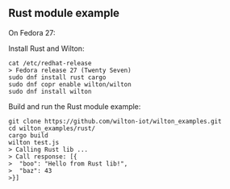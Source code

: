 Rust module example
-------------------

On Fedora 27:

Install Rust and Wilton:

    cat /etc/redhat-release
    > Fedora release 27 (Twenty Seven)
    sudo dnf install rust cargo
    sudo dnf copr enable wilton/wilton 
    sudo dnf install wilton

Build and run the Rust module example:

    git clone https://github.com/wilton-iot/wilton_examples.git
    cd wilton_examples/rust/
    cargo build
    wilton test.js 
    > Calling Rust lib ...
    > Call response: [{
    >  "boo": "Hello from Rust lib!",
    >  "baz": 43
    >}]

